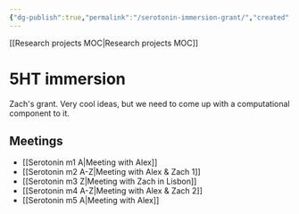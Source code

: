 ```yaml
---
{"dg-publish":true,"permalink":"/serotonin-immersion-grant/","created":"","updated":""}
---
```


[[Research projects MOC\|Research projects MOC]]

# 5HT immersion
Zach's grant. Very cool ideas, but we need to come up with a computational component to it.

## Meetings
- [[Serotonin m1 A\|Meeting with Alex]]
- [[Serotonin m2 A-Z\|Meeting with Alex & Zach 1]]
- [[Serotonin m3 Z\|Meeting with Zach in Lisbon]]
- [[Serotonin m4 A-Z\|Meeting with Alex & Zach 2]]
- [[Serotonin m5 A\|Meeting with Alex]]